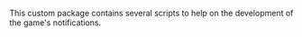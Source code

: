 This custom package contains several scripts to help on the development of the game's notifications.